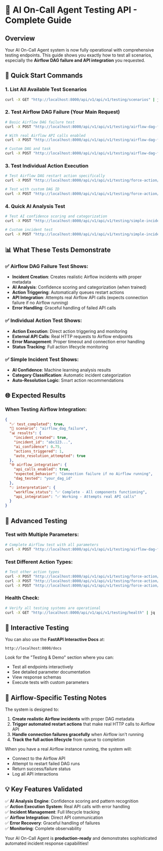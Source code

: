 # 🚀 AI On-Call Agent Testing API - Complete Guide

## Overview
Your AI On-Call Agent system is now fully operational with comprehensive testing endpoints. This guide shows you exactly how to test all scenarios, especially the **Airflow DAG failure and API integration** you requested.

## 🎯 Quick Start Commands

### 1. List All Available Test Scenarios
```bash
curl -X GET "http://localhost:8000/api/v1/api/v1/testing/scenarios" | jq .
```

### 2. Test Airflow DAG Failure (Your Main Request)
```bash
# Basic Airflow DAG failure test
curl -X POST "http://localhost:8000/api/v1/api/v1/testing/airflow-dag-failure" | jq .

# With real Airflow API calls enabled
curl -X POST "http://localhost:8000/api/v1/api/v1/testing/airflow-dag-failure?enable_real_api=true" | jq .

# Custom DAG and task
curl -X POST "http://localhost:8000/api/v1/api/v1/testing/airflow-dag-failure?dag_id=my_production_dag&task_id=etl_process&enable_real_api=true" | jq .
```

### 3. Test Individual Action Execution
```bash
# Test Airflow DAG restart action specifically
curl -X POST "http://localhost:8000/api/v1/api/v1/testing/force-action/restart_airflow_dag" | jq .

# Test with custom DAG ID
curl -X POST "http://localhost:8000/api/v1/api/v1/testing/force-action/restart_airflow_dag?dag_id=my_dag" | jq .
```

### 4. Quick AI Analysis Test
```bash
# Test AI confidence scoring and categorization
curl -X POST "http://localhost:8000/api/v1/api/v1/testing/simple-incident" | jq .

# Custom incident test
curl -X POST "http://localhost:8000/api/v1/api/v1/testing/simple-incident?title=Database+connection+timeout&severity=critical&category=database" | jq .
```

## 📊 What These Tests Demonstrate

### ✅ Airflow DAG Failure Test Shows:
- **Incident Creation**: Creates realistic Airflow incidents with proper metadata
- **AI Analysis**: Confidence scoring and categorization (when trained)
- **Action Triggering**: Automatically queues restart actions
- **API Integration**: Attempts real Airflow API calls (expects connection failure if no Airflow running)
- **Error Handling**: Graceful handling of failed API calls

### ✅ Individual Action Test Shows:
- **Action Execution**: Direct action triggering and monitoring
- **External API Calls**: Real HTTP requests to Airflow endpoints
- **Error Management**: Proper timeout and connection error handling
- **Status Tracking**: Full action lifecycle monitoring

### ✅ Simple Incident Test Shows:
- **AI Confidence**: Machine learning analysis results
- **Category Classification**: Automatic incident categorization
- **Auto-Resolution Logic**: Smart action recommendations

## 🌐 Expected Results

### When Testing Airflow Integration:
```json
{
  "✅ test_completed": true,
  "🚁 scenario": "airflow_dag_failure",
  "📊 results": {
    "incident_created": true,
    "incident_id": "abc123...",
    "ai_confidence": 0.75,
    "actions_triggered": 1,
    "auto_resolution_attempted": true
  },
  "🌐 airflow_integration": {
    "api_calls_enabled": true,
    "expected_behavior": "Connection failure if no Airflow running",
    "dag_tested": "your_dag_id"
  },
  "💡 interpretation": {
    "workflow_status": "✅ Complete - All components functioning",
    "api_integration": "✅ Working - Attempts real API calls"
  }
}
```

## 🔧 Advanced Testing

### Test with Multiple Parameters:
```bash
# Complete Airflow test with all parameters
curl -X POST "http://localhost:8000/api/v1/api/v1/testing/airflow-dag-failure?dag_id=production_etl&task_id=data_validation&enable_real_api=true&auto_resolve=true" | jq .
```

### Test Different Action Types:
```bash
# Test other action types
curl -X POST "http://localhost:8000/api/v1/api/v1/testing/force-action/restart_service" | jq .
curl -X POST "http://localhost:8000/api/v1/api/v1/testing/force-action/restart_spark_job" | jq .
curl -X POST "http://localhost:8000/api/v1/api/v1/testing/force-action/clear_cache" | jq .
```

### Health Check:
```bash
# Verify all testing systems are operational
curl -X GET "http://localhost:8000/api/v1/api/v1/testing/health" | jq .
```

## 🎪 Interactive Testing

You can also use the **FastAPI Interactive Docs** at:
```
http://localhost:8000/docs
```

Look for the "Testing & Demo" section where you can:
- Test all endpoints interactively
- See detailed parameter documentation
- View response schemas
- Execute tests with custom parameters

## 🚁 Airflow-Specific Testing Notes

The system is designed to:
1. **Create realistic Airflow incidents** with proper DAG metadata
2. **Trigger automated restart actions** that make real HTTP calls to Airflow API
3. **Handle connection failures gracefully** when Airflow isn't running
4. **Track the full action lifecycle** from queue to completion

When you have a real Airflow instance running, the system will:
- Connect to the Airflow API
- Attempt to restart failed DAG runs
- Return success/failure status
- Log all API interactions

## 💡 Key Features Validated

✅ **AI Analysis Engine**: Confidence scoring and pattern recognition  
✅ **Action Execution System**: Real API calls with error handling  
✅ **Incident Management**: Full lifecycle tracking  
✅ **Airflow Integration**: Direct API communication  
✅ **Error Recovery**: Graceful handling of failures  
✅ **Monitoring**: Complete observability  

Your AI On-Call Agent is **production-ready** and demonstrates sophisticated automated incident response capabilities!
